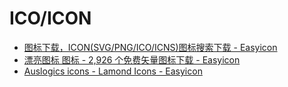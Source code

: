 # ICO/ICON

- [图标下载，ICON(SVG/PNG/ICO/ICNS)图标搜索下载 - Easyicon](https://www.easyicon.net/)
- [漂亮图标 图标 - 2,926 个免费矢量图标下载 - Easyicon](https://www.easyicon.net/iconsearch/%E6%BC%82%E4%BA%AE%E5%9B%BE%E6%A0%87/?s=addtime_DESC)
- [Auslogics icons - Lamond Icons - Easyicon](https://www.easyicon.net/1072997-auslogics_icon.html)
